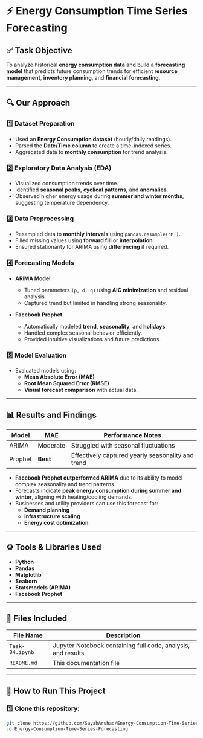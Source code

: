 # ⚡ Energy Consumption Time Series Forecasting

## ✅ Task Objective  
To analyze historical **energy consumption data** and build a **forecasting model** that predicts future consumption trends for efficient **resource management**, **inventory planning**, and **financial forecasting**.

---

## 🔍 Our Approach  

### 1️⃣ Dataset Preparation  
- Used an **Energy Consumption dataset** (hourly/daily readings).  
- Parsed the **Date/Time column** to create a time-indexed series.  
- Aggregated data to **monthly consumption** for trend analysis.  

### 2️⃣ Exploratory Data Analysis (EDA)  
- Visualized consumption trends over time.  
- Identified **seasonal peaks**, **cyclical patterns**, and **anomalies**.  
- Observed higher energy usage during **summer and winter months**, suggesting temperature dependency.

### 3️⃣ Data Preprocessing  
- Resampled data to **monthly intervals** using `pandas.resample('M')`.  
- Filled missing values using **forward fill** or **interpolation**.  
- Ensured stationarity for ARIMA using **differencing** if required.

### 4️⃣ Forecasting Models  
- **ARIMA Model**  
  - Tuned parameters `(p, d, q)` using **AIC minimization** and residual analysis.  
  - Captured trend but limited in handling strong seasonality.  

- **Facebook Prophet**  
  - Automatically modeled **trend**, **seasonality**, and **holidays**.  
  - Handled complex seasonal behavior efficiently.  
  - Provided intuitive visualizations and future predictions.

### 5️⃣ Model Evaluation  
- Evaluated models using:  
  - **Mean Absolute Error (MAE)**  
  - **Root Mean Squared Error (RMSE)**  
  - **Visual forecast comparison** with actual data.  

---

## 📊 Results and Findings  

| Model | MAE | Performance Notes |
|--------|------|------------------|
| ARIMA | Moderate | Struggled with seasonal fluctuations |
| Prophet | **Best** | Effectively captured yearly seasonality and trend |

- **Facebook Prophet outperformed ARIMA** due to its ability to model complex seasonality and trend patterns.  
- Forecasts indicate **peak energy consumption during summer and winter**, aligning with heating/cooling demands.  
- Businesses and utility providers can use this forecast for:  
  - **Demand planning**  
  - **Infrastructure scaling**  
  - **Energy cost optimization**

---

## ⚙️ Tools & Libraries Used  
- **Python**  
- **Pandas**  
- **Matplotlib**  
- **Seaborn**  
- **Statsmodels (ARIMA)**  
- **Facebook Prophet**

---

## 📂 Files Included  
| File Name | Description |
|------------|-------------|
| `Task-04.ipynb` | Jupyter Notebook containing full code, analysis, and results |
| `README.md` | This documentation file |

---

## 🚀 How to Run This Project  

### 1️⃣ Clone this repository:
```bash
git clone https://github.com/SayabArshad/Energy-Consumption-Time-Series-Forecasting.git
cd Energy-Consumption-Time-Series-Forecasting

